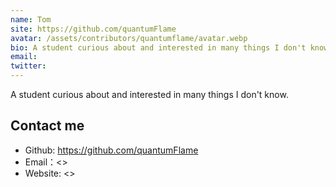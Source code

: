 ```yaml
---
name: Tom
site: https://github.com/quantumFlame
avatar: /assets/contributors/quantumflame/avatar.webp
bio: A student curious about and interested in many things I don't know.
email: 
twitter: 
---
```


A student curious about and interested in many things I don't know.

## Contact me

- Github: <https://github.com/quantumFlame>
- Email：<>
- Website: <>
